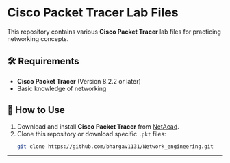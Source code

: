 # Cisco Packet Tracer Lab Files

This repository contains various **Cisco Packet Tracer** lab files for practicing networking concepts. 


## 🛠️ Requirements
- **Cisco Packet Tracer** (Version 8.2.2 or later)  
- Basic knowledge of networking  

## 🚀 How to Use
1. Download and install **Cisco Packet Tracer** from [NetAcad](https://www.netacad.com/courses/packet-tracer).  
2. Clone this repository or download specific `.pkt` files:  
   ```sh
   git clone https://github.com/bhargav1131/Network_engineering.git

---
